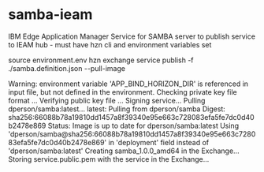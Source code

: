 # samba-ieam
IBM Edge Application Manager Service for SAMBA server
to publish service to IEAM hub - must have hzn cli and environment variables set 

source environment.env
hzn exchange service publish -f ./samba.definition.json --pull-image

Warning: environment variable 'APP_BIND_HORIZON_DIR' is referenced in input file, but not defined in the environment.
Checking private key file format ...
Verifying public key file ...
Signing service...
Pulling dperson/samba:latest...
latest: Pulling from dperson/samba
Digest: sha256:66088b78a19810dd1457a8f39340e95e663c728083efa5fe7dc0d40b2478e869
Status: Image is up to date for dperson/samba:latest
Using 'dperson/samba@sha256:66088b78a19810dd1457a8f39340e95e663c728083efa5fe7dc0d40b2478e869' in 'deployment' field instead of 'dperson/samba:latest'
Creating samba_1.0.0_amd64 in the Exchange...
Storing service.public.pem with the service in the Exchange...